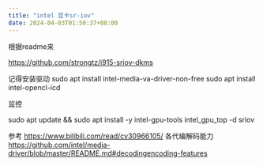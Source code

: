 ```yaml
---
title: "intel 显卡sr-iov"
date: 2024-04-03T01:50:37+08:00
---
```


根据readme来

https://github.com/strongtz/i915-sriov-dkms


记得安装驱动
sudo apt install intel-media-va-driver-non-free
sudo apt install intel-opencl-icd

监控

sudo apt update && sudo apt install -y intel-gpu-tools
intel_gpu_top -d sriov

参考
https://www.bilibili.com/read/cv30966105/
各代编解码能力
https://github.com/intel/media-driver/blob/master/README.md#decodingencoding-features
